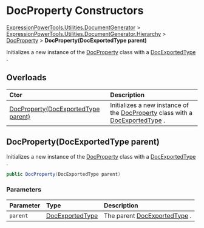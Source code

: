 ﻿# DocProperty Constructors

[ExpressionPowerTools.Utilities.DocumentGenerator](ExpressionPowerTools.Utilities.DocumentGenerator.a.md) > [ExpressionPowerTools.Utilities.DocumentGenerator.Hierarchy](ExpressionPowerTools.Utilities.DocumentGenerator.Hierarchy.n.md) > [DocProperty](ExpressionPowerTools.Utilities.DocumentGenerator.Hierarchy.DocProperty.cs.md) > **DocProperty(DocExportedType parent)**

Initializes a new instance of the [DocProperty](ExpressionPowerTools.Utilities.DocumentGenerator.Hierarchy.DocProperty.cs.md) class with a [DocExportedType](ExpressionPowerTools.Utilities.DocumentGenerator.Hierarchy.DocExportedType.cs.md) .

## Overloads

| Ctor | Description |
| :-- | :-- |
| [DocProperty(DocExportedType parent)](#ctor-0) | Initializes a new instance of the [DocProperty](ExpressionPowerTools.Utilities.DocumentGenerator.Hierarchy.DocProperty.cs.md) class with a [DocExportedType](ExpressionPowerTools.Utilities.DocumentGenerator.Hierarchy.DocExportedType.cs.md) . |

<a name="#ctor-0"></a>
## DocProperty(DocExportedType parent)

Initializes a new instance of the [DocProperty](ExpressionPowerTools.Utilities.DocumentGenerator.Hierarchy.DocProperty.cs.md) class with a [DocExportedType](ExpressionPowerTools.Utilities.DocumentGenerator.Hierarchy.DocExportedType.cs.md) .

```csharp
public DocProperty(DocExportedType parent)
```

### Parameters

| Parameter | Type | Description |
| :-- | :-- | :-- |
| `parent` | [DocExportedType](ExpressionPowerTools.Utilities.DocumentGenerator.Hierarchy.DocExportedType.cs.md) | The parent [DocExportedType](ExpressionPowerTools.Utilities.DocumentGenerator.Hierarchy.DocExportedType.cs.md) . |


